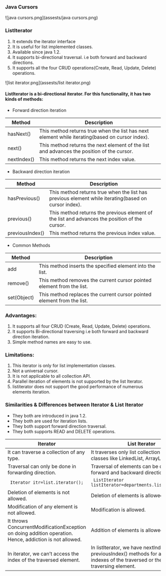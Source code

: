 ### Java Cursors
![java cursors.png](assests/java cursors.png)

### ListIterator
1. It extends the iterator interface
2. It is useful for list implemented classes.
3. Available since java 1.2.
4. It supports bi-directional traversal. i.e both forward and backward directions.
5. It supports all the four CRUD operations(Create, Read, Update, Delete) operations.
   
![list iterator.png](assests/list iterator.png)

#### ListIterator is a bi-directional iterator. For this functionality, it has two kinds of methods:


* Forward direction iteration

| Method    | Description|
|-----------|------------|
| hasNext() | This method returns true when the list has next element while iterating(based on cursor index).
| next()    | This method returns the next element of the list and advances the position of the cursor.
| nextIndex() | This method returns the next index value.


* Backward direction iteration

| Method          | Description|
|-----------------|------------|
| hasPrevious()   | This method returns true when the list has previous element while iterating(based on cursor index).
| previous()      | This method returns the previous element of the list and advances the position of the cursor.
| previousIndex() | This method returns the previous index value.

* Common Methods

| Method | Description                                                            |
|--------|------------------------------------------------------------------------|
| add    | This method inserts the specified element into the list.               |
| remove() | This method removes the current cursor pointed element from the list.  |
| set(Object) | This method replaces the current cursor pointed element from the list. |


### Advantages:
1. It supports all four CRUD (Create, Read, Update, Delete) operations.
2. It supports Bi-directional traversing i.e both forward and backward direction iteration.
3. Simple method names are easy to use.

### Limitations:
1. This iterator is only for list implementation classes.
2. Not a universal cursor.
3. It is not applicable to all collection API.
4. Parallel iteration of elements is not supported by the list Iterator.
5. listiterator does not support the good performance of numerous elements iteration.

### Similarities & Differences between Iterator & List Iterator
* They both are introduced in java 1.2.
* They both are used for iteration lists.
* They both support forward direction traversal.
* They both supports READ and DELETE operations.

| Iterator                                                                                                | List Iterator                                                                                                                              |
|---------------------------------------------------------------------------------------------------------|--------------------------------------------------------------------------------------------------------------------------------------------|
| It can traverse a collection of any type.                                                               | It traverses only list collection implemented classes like LinkedList, ArrayList, etc.                                                     |
| Traversal can only be done in forwarding direction.                                                     | Traversal of elements can be done in both forward and backward direction.                                                                  |
| ```  Iterator itr=list.iterator(); ```                                                                  | ``` ListIterator listIterator=departments.listIterator();```                                                                               |
| Deletion of elements is not allowed.                                                                    | Deletion of elements is allowed.                                                                                                           |
| Modification of any element is not allowed.                                                             | Modification is allowed.                                                                                                                   |
| It throws ConcurrentModificationException on doing addition operation. Hence, addiction is not allowed. | Addition of elements is allowed.                                                                                                           |
| In iterator, we can’t access the index of the traversed element.                                        | In listIterator, we have nextIndex() and previousIndex() methods for accessing the indexes of the traversed or the next traversing element. |
